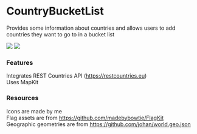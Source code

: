 # CountryBucketList
Provides some information about countries and allows users to add countries they want to go to in a bucket list

<img src="https://img.shields.io/badge/ios-10-8800A7.svg"> <img src="https://img.shields.io/badge/language-objective--c-8800A7.svg">

### Features
Integrates REST Countries API (https://restcountries.eu)  
Uses MapKit

### Resources
Icons are made by me  
Flag assets are from https://github.com/madebybowtie/FlagKit  
Geographic geometries are from https://github.com/johan/world.geo.json
